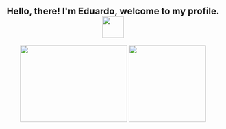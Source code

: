 <div align="center">
  <h2>Hello, there! I'm Eduardo, welcome to my profile. <img src="https://media.tenor.com/4Agzw-UHFd0AAAAj/pusheen.gif" width="50px" height="50px" /></h2>
</div>

<!-- <div align="center">
  <img src="https://media.tenor.com/kPBZR1JS2MUAAAAC/lain-serial-experiments-lain.gif" width="220px" height="180px" />
</div> -->

<div align="center">  
  <!-- <img height="180px" src="https://github-readme-stats.vercel.app/api?username=eduardofreitas2&show_icons=true&theme=dark&include_all_commits=true&count_private=true"/> -->
  <img src="https://media.tenor.com/kPBZR1JS2MUAAAAC/lain-serial-experiments-lain.gif" width="250px" height="180px" />
  <img height="180px" src="https://github-readme-stats.vercel.app/api/top-langs/?username=eduardofreitas2&layout=compact&langs_count=7&theme=dark&count_private=true"/>
</div>
